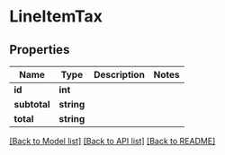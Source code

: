 # LineItemTax

## Properties
Name | Type | Description | Notes
------------ | ------------- | ------------- | -------------
**id** | **int** |  | 
**subtotal** | **string** |  | 
**total** | **string** |  | 

[[Back to Model list]](../../README.md#documentation-for-models) [[Back to API list]](../../README.md#documentation-for-api-endpoints) [[Back to README]](../../README.md)

